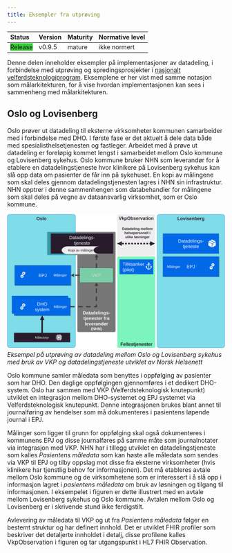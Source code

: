 ```yaml
---
title: Eksempler fra utprøving
---
```


| Status           | Version | Maturity | Normative level |
| :--------------- | :------ | :------- | :-------------- |
| <span style="background-color:LimeGreen">Release</span> | v0.9.5 | mature | ikke normert |

Denne delen inneholder eksempler på implementasjoner av datadeling, i forbindelse med utprøving og spredingsprosjekter i [nasjonalt velferdsteknologiprogram](https://www.helsedirektoratet.no/tema/digital-hjemmeoppfolging-hjemmesykehus-og-velferdsteknologi/nasjonalt-velferdsteknologiprogram). Eksemplene er her vist med samme notasjon som målarkitekturen, for å vise hvordan implementasjonen kan sees i sammenheng med målarkitekturen.  

## Oslo og Lovisenberg

Oslo prøver ut datadeling til eksterne virksomheter kommunen samarbeider med i forbindelse med DHO. I første fase er det aktuelt å dele data både med spesialisthelsetjenesten og fastleger. Arbeidet med å prøve ut datadeling er foreløpig kommet lengst i samarbeidet mellom Oslo kommune og Lovisenberg sykehus. Oslo kommune bruker NHN som leverandør for å etablere en datadelingstjeneste hvor klinikere på Lovisenberg sykehus kan slå opp data om pasienter de får inn på sykehuset. En kopi av målingene som skal deles gjennom datadelingstjenesten lagres i NHN sin infrastruktur. NHN opptrer i denne sammenhengen som databehandler for målingene som skal deles på vegne av dataansvarlig virksomhet, som er Oslo kommune.  

[![Datadeling utprøving i Oslo](../img/eksempel-oslo.svg)](../img/eksempel-oslo.svg)
*Eksempel på utprøving av datadeling mellom Oslo og Lovisenberg sykehus med bruk av VKP og datadelingstjeneste utviklet av Norsk Helsenett*

Oslo kommune samler måledata som benyttes i oppfølging av pasienter som har DHO. Den daglige oppfølgingen gjennomføres i et dedikert DHO-system. Oslo har sammen med VKP (Velferdsteknologisk knutepunkt) utviklet en integrasjon mellom DHO-systemet og EPJ systemet via Velferdsteknologisk knutepunkt. Denne integrasjonen brukes blant annet til journalføring av hendelser som må dokumenteres i pasientens løpende journal i EPJ.  

Målinger som ligger til grunn for oppfølging skal også dokumenteres i kommunens EPJ og disse journalføres på samme måte som journalnotater via integrasjon med VKP. NHN har i tillegg utviklet en datadelingstjeneste som kalles *Pasientens måledata* som kan høste alle måledata som sendes via VKP til EPJ og tilby oppslag mot disse fra eksterne virksomheter (hvis klinikere har tjenstlig behov for informasjonen). Det må etableres avtale mellom Oslo kommune og de virksomhetene som er interessert i å slå opp i informasjon lagret i *pasientens måledata* om bruk av løsningen og tilgang til informasjonen. I eksempelet i figuren er dette illustrert med en avtale mellom Lovisenberg sykehus og Oslo kommune. Avtalen mellom Oslo og Lovisenberg er i skrivende stund ikke ferdigstilt.  

Avlevering av måledata til VKP og ut fra *Pasientens måledata* følger en bestemt struktur og har definert innhold. Det er utviklet FHIR profiler som beskriver det detaljerte innholdet i detalj, disse profilene kalles VkpObservation i figuren og tar utgangspunkt i HL7 FHIR Observation.  

